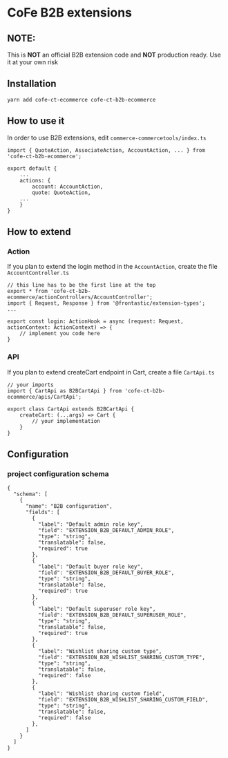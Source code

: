 # CoFe B2B extensions

## NOTE:
This is **NOT** an official B2B extension code and **NOT** production ready. Use it at your own risk

## Installation
```
yarn add cofe-ct-ecommerce cofe-ct-b2b-ecommerce
```
## How to use it
In order to use B2B extensions, edit `commerce-commercetools/index.ts`
```
import { QuoteAction, AssociateAction, AccountAction, ... } from 'cofe-ct-b2b-ecommerce';

export default {
    ...
    actions: {
        account: AccountAction,
        quote: QuoteAction,
    ...
    }
}
```

## How to extend
### Action
If you plan to extend the login method in the `AccountAction`, create the file `AccountController.ts`
```
// this line has to be the first line at the top
export * from 'cofe-ct-b2b-ecommerce/actionControllers/AccountController';
import { Request, Response } from '@frontastic/extension-types';
...

export const login: ActionHook = async (request: Request, actionContext: ActionContext) => {
    // implement you code here
}
```
### API
If you plan to extend createCart endpoint in Cart, create a file `CartApi.ts`
```
// your imports
import { CartApi as B2BCartApi } from 'cofe-ct-b2b-ecommerce/apis/CartApi';

export class CartApi extends B2BCartApi {
    createCart: (...args) => Cart {
        // your implementation
    }
}
```

## Configuration
### project configuration schema
```
{
  "schema": [
    {
      "name": "B2B configuration",
      "fields": [
        {
          "label": "Default admin role key",
          "field": "EXTENSION_B2B_DEFAULT_ADMIN_ROLE",
          "type": "string",
          "translatable": false,
          "required": true
        },
        {
          "label": "Default buyer role key",
          "field": "EXTENSION_B2B_DEFAULT_BUYER_ROLE",
          "type": "string",
          "translatable": false,
          "required": true
        },
        {
          "label": "Default superuser role key",
          "field": "EXTENSION_B2B_DEFAULT_SUPERUSER_ROLE",
          "type": "string",
          "translatable": false,
          "required": true
        },
        {
          "label": "Wishlist sharing custom type",
          "field": "EXTENSION_B2B_WISHLIST_SHARING_CUSTOM_TYPE",
          "type": "string",
          "translatable": false,
          "required": false
        },
        {
          "label": "Wishlist sharing custom field",
          "field": "EXTENSION_B2B_WISHLIST_SHARING_CUSTOM_FIELD",
          "type": "string",
          "translatable": false,
          "required": false
        },
      ]
    }
  ]
}
```